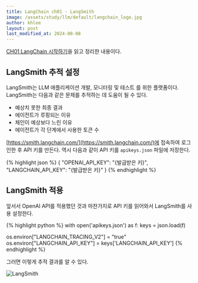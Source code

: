 ```yaml
---
title: LangChain ch01 - LangSmith
image: /assets/study/llm/default/langchain_logo.jpg
author: khlee
layout: post
last_modified_at: 2024-08-08
---
```


[CH01 LangChain 시작하기](https://wikidocs.net/233341)을 읽고 정리한 내용이다.

## LangSmith 추적 설정

LangSmith는 LLM 애플리케이션 개발, 모니터링 및 테스트 를 위한 플랫폼이다. LangSmith는 다음과 같은 문제를 추적하는 데 도움이 될 수 있다.

* 예상치 못한 최종 결과
* 에이전트가 루핑되는 이유
* 체인이 예상보다 느린 이유
* 에이전트가 각 단계에서 사용한 토큰 수

[https://smith.langchain.com/](https://smith.langchain.com/)에 접속하여 로그인한 후 API 키를 만든다. 역시 다음과 같이 API 키를 `apikeys.json` 파일에 저장한다.

{% highlight json %}
{
    "OPENAI_API_KEY": "{발급받은 키}",
    "LANGCHAIN_API_KEY": "{발급받은 키}"
}
{% endhighlight %}

## LangSmith 적용

앞서서 OpenAI API를 적용했던 것과 마찬가지로 API 키를 읽어와서 LangSmith를 사용 설정한다.

{% highlight python %}
with open('apikeys.json') as f:
    keys = json.load(f)

os.environ["LANGCHAIN_TRACING_V2"] = "true"
os.environ["LANGCHAIN_API_KEY"] = keys['LANGCHAIN_API_KEY']
{% endhighlight %}

그러면 이렇게 추적 결과를 알 수 있다.

![LangSmith]({{site.baseurl}}/assets/study/llm/001_langchain_ch01_langsmith/2024-08-08-153823.png)
